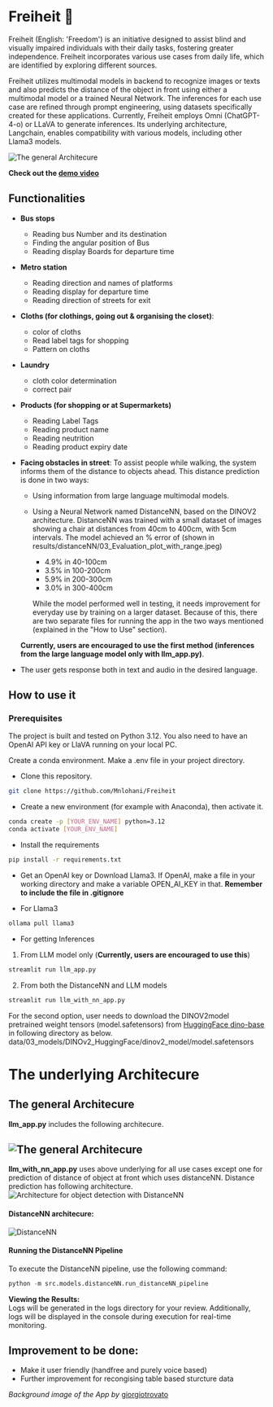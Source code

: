 # Freiheit 🦋

Freiheit (English: 'Freedom') is an initiative designed to assist blind and visually impaired individuals with their daily tasks, fostering greater independence. Freiheit incorporates various use cases from daily life, which are identified by exploring different sources.

Freiheit utilizes multimodal models in backend to recognize images or texts and also predicts the distance of the object in front using either a multimodal model or a trained Neural Network. The inferences for each use case are refined through prompt engineering, using datasets specifically created for these applications. Currently, Freiheit employs Omni (ChatGPT-4-o) or LLaVA to generate inferences. Its underlying architecture, Langchain, enables compatibility with various models, including other Llama3 models.

![The general Architecure](assets/images/GUI.png)

**Check out the
[demo video](https://drive.google.com/file/d/1Iw-QR9VFFOFwLM01055UUcrS1YekQRMc/view?usp=sharing)**

## Functionalities

- **Bus stops**

  - Reading bus Number and its destination
  - Finding the angular position of Bus
  - Reading display Boards for departure time

- **Metro station**

  - Reading direction and names of platforms
  - Reading display for departure time
  - Reading direction of streets for exit

- **Cloths (for clothings, going out & organising the closet)**:

  - color of cloths
  - Read label tags for shopping
  - Pattern on cloths

- **Laundry**

  - cloth color determination
  - correct pair

- **Products (for shopping or at Supermarkets)**

  - Reading Label Tags
  - Reading product name
  - Reading neutrition
  - Reading product expiry date

- **Facing obstacles in street**: To assist people while walking, the system informs them of the distance to objects ahead. This distance prediction is done in two ways:

  - Using information from large language multimodal models.
  - Using a Neural Network named DistanceNN, based on the DINOV2 architecture. DistanceNN was trained with a small dataset of images showing a chair at distances from 40cm to 400cm, with 5cm intervals. The model achieved an % error of (shown in results/distanceNN/03_Evaluation_plot_with_range.jpeg)

    - 4.9% in 40-100cm
    - 3.5% in 100-200cm
    - 5.9% in 200-300cm
    - 3.0% in 300-400cm

    While the model performed well in testing, it needs improvement for everyday use by training on a larger dataset.
    Because of this, there are two separate files for running the app in the two ways mentioned (explained in the "How to Use" section).

  **Currently, users are encouraged to use the first method (inferences from the large language model only with llm_app.py)**.

- The user gets response both in text and audio in the desired language.

## How to use it

### Prerequisites

The project is built and tested on Python 3.12. You also need to have an OpenAI API key or LlaVA running on your local PC.

Create a conda environment. Make a .env file in your project directory.

- Clone this repository.

```bash
git clone https://github.com/Mnlohani/Freiheit
```

- Create a new environment (for example with Anaconda), then activate it.

```bash
conda create -p [YOUR_ENV_NAME] python=3.12
conda activate [YOUR_ENV_NAME]
```

- Install the requirements

```bash
pip install -r requirements.txt
```

- Get an OpenAI key or Download Llama3. If OpenAI, make a file in your working directory and make a variable OPEN_AI_KEY in that. **Remember to include the file in .gitignore**

- For Llama3

```bash
ollama pull llama3
```

- For getting Inferences

1. From LLM model only (**Currently, users are encouraged to use this**)

```bash
streamlit run llm_app.py
```

2. From both the DistanceNN and LLM models

```bash
streamlit run llm_with_nn_app.py
```

For the second option, user needs to download the DINOV2model pretrained weight tensors (model.safetensors) from [HuggingFace dino-base](https://huggingface.co/facebook/dinov2-base/tree/main) in following directory as below.  
data/03_models/DINOv2_HuggingFace/dinov2_model/model.safetensors

# The underlying Architecure

## The general Architecure

**llm_app.py** includes the following architecure.

## ![The general Architecure](assets/images/architecture_1.png)

**llm_with_nn_app.py** uses above underlying for all use cases except one for prediction of distance of object at front which uses distanceNN. Distance prediction has following architecture.
![Architecture for object detection with DistanceNN](assets/images/architecture_2.png)

#### DistanceNN architecure:

![DistanceNN](assets/images/DistanceNN.png)

#### Running the DistanceNN Pipeline

To execute the DistanceNN pipeline, use the following command:

```python
python -m src.models.distanceNN.run_distanceNN_pipeline
```

**Viewing the Results:**  
Logs will be generated in the logs directory for your review. Additionally, logs will be displayed in the console during execution for real-time monitoring.

## Improvement to be done:

- Make it user friendly (handfree and purely voice based)
- Further improvement for recongising table based sturcture data

_Background image of the App by_ [giorgiotrovato](https://unsplash.com/de/@giorgiotrovato)
